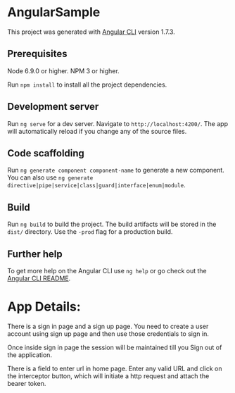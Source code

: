 # AngularSample

This project was generated with [Angular CLI](https://github.com/angular/angular-cli) version 1.7.3.

## Prerequisites
Node 6.9.0 or higher.
NPM 3 or higher.

Run `npm install` to install all the project dependencies.

## Development server

Run `ng serve` for a dev server. Navigate to `http://localhost:4200/`. The app will automatically reload if you change any of the source files.

## Code scaffolding

Run `ng generate component component-name` to generate a new component. You can also use `ng generate directive|pipe|service|class|guard|interface|enum|module`.

## Build

Run `ng build` to build the project. The build artifacts will be stored in the `dist/` directory. Use the `-prod` flag for a production build.

## Further help

To get more help on the Angular CLI use `ng help` or go check out the [Angular CLI README](https://github.com/angular/angular-cli/blob/master/README.md).

# App Details:
There is a sign in page and a sign up page.
You need to create a user account using sign up page and then use those credentials to sign in.

Once inside sign in page the session will be maintained till you Sign out of the application.

There is a field to enter url in home page.
Enter any valid URL and click on the interceptor button, which will initiate a http request and attach the bearer token.
